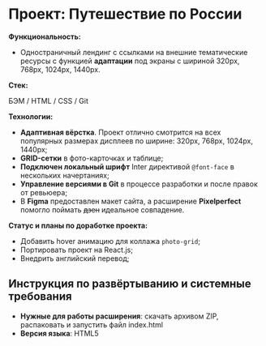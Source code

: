 # Проект: Путешествие по России


**Функциональность:**

* Одностраничный лендинг с ссылками на внешние тематические ресурсы c функцией **адаптации** под экраны с шириной 320px, 768px, 1024px, 1440px.

**Стек:**

БЭМ / HTML / CSS / Git

**Технологии:**

*  **Адаптивная вёрстка**. Проект отлично смотрится на всех популярных размерах дисплеев по ширине: 320px, 768px, 1024px, 1440px;
* **GRID-сетки** в фото-карточках и таблице;
* **Подключен локальный шрифт** Inter директивой `@font-face` в нескольких начертаниях;
* **Управление версиями в Git** в процессе разработки и после правок от ревьюера;
* В **Figma** предоставлен макет сайта, а  расширение **Pixelperfect** помогло поймать ~~дзен~~ идеальное совпадение.

**Статус и планы по доработке проекта:**

* Добавить hover анимацию для коллажа `photo-grid`;
* Портировать проект на React.js;
* Внедрить английский перевод;

## Инструкция по развёртыванию и системные требования

* **Нужные для работы расширения**: скачать архивом ZIP, распаковать и запустить файл index.html
* **Версия языка**: HTML5


